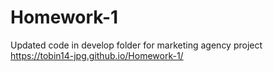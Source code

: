 # Homework-1 
Updated code in develop folder for marketing agency project
https://tobin14-jpg.github.io/Homework-1/